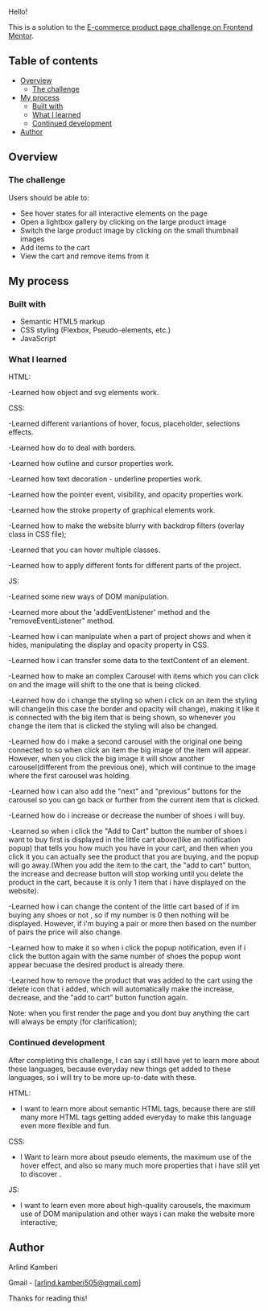 Hello!

This is a solution to the [E-commerce product page challenge on Frontend Mentor](https://www.frontendmentor.io/challenges/ecommerce-product-page-UPsZ9MJp6).

## Table of contents

- [Overview](#overview)
  - [The challenge](#the-challenge)
  <!-- - [Screenshot](#screenshot) -->
- [My process](#my-process)
  - [Built with](#built-with)
  - [What I learned](#what-i-learned)
  - [Continued development](#continued-development)
- [Author](#author)

## Overview

### The challenge

Users should be able to:

<!-- - View the optimal layout for the site depending on their device's screen size -->
- See hover states for all interactive elements on the page
- Open a lightbox gallery by clicking on the large product image
- Switch the large product image by clicking on the small thumbnail images
- Add items to the cart
- View the cart and remove items from it

<!-- ### Screenshots

-You can find the screenshots of the project on the screenshots folder. -->

## My process

### Built with

- Semantic HTML5 markup
- CSS styling (Flexbox, Pseudo-elements, etc.)
- JavaScript
<!-- - Responsive Web Design -->

### What I learned

 HTML:

-Learned how object and svg elements work.

 CSS:

-Learned different variantions of hover, focus, placeholder, selections effects.

-Learned how do to deal with borders.

-Learned how outline and cursor properties work.

-Learned how text decoration - underline properties work.

-Learned how the pointer event, visibility, and opacity properties work.

-Learned how the stroke property of graphical elements work.

-Learned how to make the website blurry with backdrop filters (overlay class in CSS file);

-Learned that you can hover multiple classes.

-Learned how to apply different fonts for different parts of the project.


 JS:

-Learned some new ways of DOM manipulation.

-Learned more about the 'addEventListener' method and the "removeEventListener" method.

-Learned how i can manipulate when a part of project shows and when it hides, manipulating the display and opacity property in CSS.

-Learned how i can transfer some data to the textContent of an element.

-Learned how to make an complex Carousel with items which you can click on and the image will shift to the one that is being clicked.

-Learned how do i change the styling so when i click on an item the styling will change(in this case the border and opacity will change), making it like it is connected with the big item that is being shown, so whenever you change the item that is clicked the styling will also be changed.

-Learned how do i make a second carousel with the original one being connected to so when click an item the big image of the item will appear. However, when you click the big image it will show another carousel(different from the previous one), which will continue to the image where the first carousel was holding.

-Learned how i can also add the "next" and "previous" buttons for the carousel so you can go back or further from the current item that is clicked.

-Learned how do i increase or decrease the number of shoes i will buy.

-Learned so when i click the "Add to Cart" button the number of shoes i want to buy first is displayed in the little cart above(like an notification popup) that tells you how much you have in your cart, and then when you click it you can actually see the product that you are buying, and the popup will go away.(When you add the item to the cart, the "add to cart" button, the increase and decrease button will stop working until you delete the product in the cart, because it is only 1 item that i have displayed on the website).

-Learned how i can change the content of the little cart based of if im buying any shoes or not , so if my number is 0 then nothing will be displayed. However, if i'm buying a pair or more then based on the number of pairs the price will also change.

-Learned how to make it so when i click the popup notification, even if i click the button again with the same number of shoes the popup wont appear becuase the desired product is already there.

-Learned how to remove the product that was added to the cart using the delete icon that i added, which will automatically make the increase, decrease, and the "add to cart" button function again.

Note: when you first render the page and you dont buy anything the cart will always be empty (for clarification);

### Continued development

After completing this challenge, I can say i still have yet to learn more about these languages, because everyday new things get added to these languages, so i will try to be more up-to-date with these.

HTML:

- I want to learn more about semantic HTML tags, because there are still many more HTML tags getting added everyday to make this language even more flexible and fun.

CSS:

- I Want to learn more about pseudo elements, the maximum use of the hover effect, and also so many much more properties that i have still yet to discover .

JS:

- I want to learn even more about high-quality carousels, the maximum use of DOM manipulation and other ways i can make the website more interactive;

## Author

Arlind Kamberi

Gmail - [arlind.kamberi505@gmail.com]


Thanks for reading this!